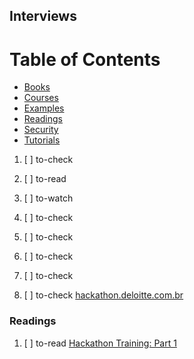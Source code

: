 ## Interviews

# Table of Contents
<!-- MarkdownTOC depth=4 -->
  - [Books](#books)
  - [Courses](#courses)
  - [Examples](#examples)
  - [Readings](#readings)
  - [Security](#security)
  - [Tutorials](#tutorials)
<!-- /MarkdownTOC -->

  1. [ ] to-check []()
  1. [ ] to-read []()
  1. [ ] to-watch []()

  1. [ ] to-check []()
  1. [ ] to-check []()
  1. [ ] to-check []()
  1. [ ] to-check []()
  1. [ ] to-check [hackathon.deloitte.com.br](http://www.hackathon.deloitte.com.br/)

### Readings

  1. [ ] to-read [Hackathon Training: Part 1](https://codeburst.io/hackathon-training-part-1-14ba973a0da2)
